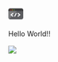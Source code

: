 <img src="https://raw.githubusercontent.com/Naman27/Naman27/master/source.gif" width="30px">


Hello World!!

<img align="center" src="https://github-readme-stats.vercel.app/api/top-langs/?username=Naman27&show_icons=true&theme=radical" />
